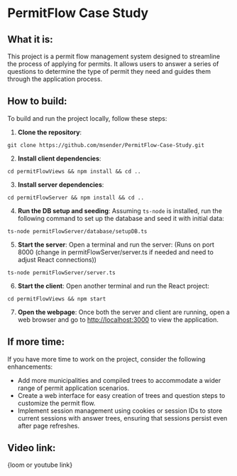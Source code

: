 # PermitFlow Case Study

## What it is:

This project is a permit flow management system designed to streamline the process of applying for permits. It allows users to answer a series of questions to determine the type of permit they need and guides them through the application process.

## How to build:

To build and run the project locally, follow these steps:

1. **Clone the repository**: 

`git clone https://github.com/msender/PermitFlow-Case-Study.git`


2. **Install client dependencies**: 

`cd permitFlowViews &&
npm install &&
cd ..`


3. **Install server dependencies**: 

`cd permitFlowServer &&
npm install &&
cd ..`


4. **Run the DB setup and seeding**: 
Assuming `ts-node` is installed, run the following command to set up the database and seed it with initial data:

`ts-node permitFlowServer/database/setupDB.ts`


5. **Start the server**: 
Open a terminal and run the server: (Runs on port 8000 (change in permitFlowServer/server.ts if needed and need to adjust React connections))

`ts-node permitFlowServer/server.ts`


6. **Start the client**: 
Open another terminal and run the React project:

`cd permitFlowViews &&
npm start`


7. **Open the webpage**:
Once both the server and client are running, open a web browser and go to [http://localhost:3000](http://localhost:3000) to view the application.

## If more time:

If you have more time to work on the project, consider the following enhancements:

- Add more municipalities and compiled trees to accommodate a wider range of permit application scenarios.
- Create a web interface for easy creation of trees and question steps to customize the permit flow.
- Implement session management using cookies or session IDs to store current sessions with answer trees, ensuring that sessions persist even after page refreshes.

## Video link:

{loom or youtube link}
